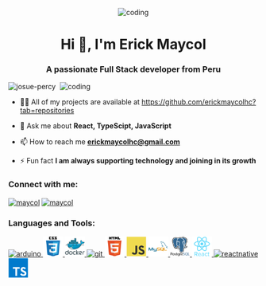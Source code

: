 <p align="center">
  <img alt="coding" width="500" height="370" src="https://media2.giphy.com/media/2CV88JdrUCOYT5Ec8j/giphy.gif"/>
</p>
<h1 align="center">Hi 👋, I'm Erick Maycol</h1>
<h3 align="center">A passionate Full Stack developer from Peru</h3>


<img align="right" alt="coding" width="400" src="http://2.bp.blogspot.com/-NFy8Gwg_1rI/ULkzBTbUdNI/AAAAAAAAAps/OhnMgldSlOs/s1600/trabajando%25252Bgif.gif"/>

<p align="left"> <img src="https://komarev.com/ghpvc/?username=josue-percy&label=Profile%20views&color=0e75b6&style=flat" alt="josue-percy" /> </p>

- 👨‍💻 All of my projects are available at https://github.com/erickmaycolhc?tab=repositories

- 💬 Ask me about **React, TypeScipt, JavaScript**

- 📫 How to reach me **erickmaycolhc@gmail.com**

- ⚡ Fun fact **I am always supporting technology and joining in its growth**

<h3 align="left">Connect with me:</h3>
<p align="left">

<a href="https://www.linkedin.com/in/erick-maycol-hc-686084264/" target="blank"><img align="center" src="https://raw.githubusercontent.com/rahuldkjain/github-profile-readme-generator/master/src/images/icons/Social/linked-in-alt.svg" alt="maycol" height="30" width="40" /></a>
<a href="https://www.instagram.com/maycol_bnet/" target="blank"><img align="center" src="https://raw.githubusercontent.com/rahuldkjain/github-profile-readme-generator/master/src/images/icons/Social/instagram.svg" alt="maycol" height="30" width="40" /></a>
</p>

<h3 align="left">Languages and Tools:</h3>
<p align="left"> <a href="https://www.arduino.cc/" target="_blank" rel="noreferrer"> <img src="https://cdn.worldvectorlogo.com/logos/arduino-1.svg" alt="arduino" width="40" height="40"/> </a> <a href="https://www.w3schools.com/css/" target="_blank" rel="noreferrer"> <img src="https://raw.githubusercontent.com/devicons/devicon/master/icons/css3/css3-original-wordmark.svg" alt="css3" width="40" height="40"/> </a> <a href="https://www.docker.com/" target="_blank" rel="noreferrer"> <img src="https://raw.githubusercontent.com/devicons/devicon/master/icons/docker/docker-original-wordmark.svg" alt="docker" width="40" height="40"/> </a> <a href="https://git-scm.com/" target="_blank" rel="noreferrer"> <img src="https://www.vectorlogo.zone/logos/git-scm/git-scm-icon.svg" alt="git" width="40" height="40"/> </a> <a href="https://www.w3.org/html/" target="_blank" rel="noreferrer"> <img src="https://raw.githubusercontent.com/devicons/devicon/master/icons/html5/html5-original-wordmark.svg" alt="html5" width="40" height="40"/> </a> <a href="https://developer.mozilla.org/en-US/docs/Web/JavaScript" target="_blank" rel="noreferrer"> <img src="https://raw.githubusercontent.com/devicons/devicon/master/icons/javascript/javascript-original.svg" alt="javascript" width="40" height="40"/> </a> <a href="https://www.mysql.com/" target="_blank" rel="noreferrer"> <img src="https://raw.githubusercontent.com/devicons/devicon/master/icons/mysql/mysql-original-wordmark.svg" alt="mysql" width="40" height="40"/> </a> <a href="https://www.postgresql.org" target="_blank" rel="noreferrer"> <img src="https://raw.githubusercontent.com/devicons/devicon/master/icons/postgresql/postgresql-original-wordmark.svg" alt="postgresql" width="40" height="40"/> </a> <a href="https://reactjs.org/" target="_blank" rel="noreferrer"> <img src="https://raw.githubusercontent.com/devicons/devicon/master/icons/react/react-original-wordmark.svg" alt="react" width="40" height="40"/> </a> <a href="https://reactnative.dev/" target="_blank" rel="noreferrer"> <img src="https://reactnative.dev/img/header_logo.svg" alt="reactnative" width="40" height="40"/> </a> <a href="https://www.typescriptlang.org/" target="_blank" rel="noreferrer"> <img src="https://raw.githubusercontent.com/devicons/devicon/master/icons/typescript/typescript-original.svg" alt="typescript" width="40" height="40"/> </a> </p>


